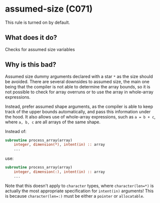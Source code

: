 # assumed-size (C071)
This rule is turned on by default.

## What does it do?
Checks for assumed size variables

## Why is this bad?
Assumed size dummy arguments declared with a star `*` as the size should be
avoided. There are several downsides to assumed size, the main one being
that the compiler is not able to determine the array bounds, so it is not
possible to check for array overruns or to use the array in whole-array
expressions.

Instead, prefer assumed shape arguments, as the compiler is able to keep track of
the upper bounds automatically, and pass this information under the hood. It also
allows use of whole-array expressions, such as `a = b + c`, where `a, b, c` are
all arrays of the same shape.

Instead of:

```f90
subroutine process_array(array)
    integer, dimension(*), intent(in) :: array
    ...
```

use:

```f90
subroutine process_array(array)
    integer, dimension(:), intent(in) :: array
    ...
```

Note that this doesn't apply to `character` types, where `character(len=*)` is
actually the most appropriate specification for `intent(in)` arguments! This is
because `character(len=:)` must be either a `pointer` or `allocatable`.
